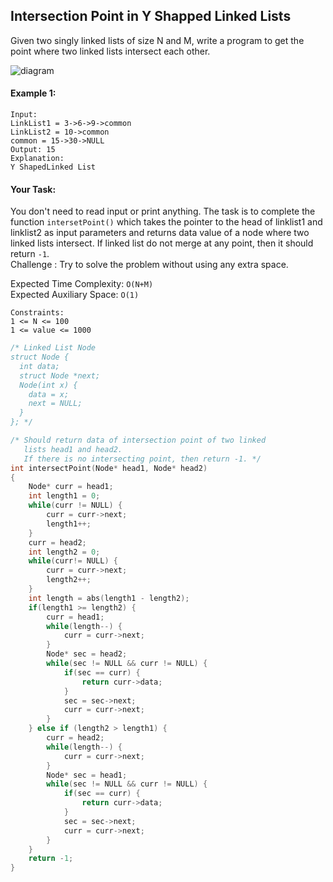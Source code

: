 ## Intersection Point in Y Shapped Linked Lists

Given two singly linked lists of size N and M, write a program to get the point where two linked lists intersect each other.

![diagram](https://contribute.geeksforgeeks.org/wp-content/uploads/linked.jpg)

#### Example 1:

```
Input:
LinkList1 = 3->6->9->common
LinkList2 = 10->common
common = 15->30->NULL
Output: 15
Explanation:
Y ShapedLinked List
```

#### Your Task:

You don't need to read input or print anything. The task is to complete the function `intersetPoint()` which takes the pointer to the head of linklist1 and linklist2 as input parameters and returns data value of a node where two linked lists intersect. If linked list do not merge at any point, then it should return `-1`.  
Challenge : Try to solve the problem without using any extra space.

Expected Time Complexity: `O(N+M)`  
Expected Auxiliary Space: `O(1)`

```
Constraints:
1 <= N <= 100
1 <= value <= 1000
```

```c++
/* Linked List Node
struct Node {
  int data;
  struct Node *next;
  Node(int x) {
    data = x;
    next = NULL;
  }
}; */

/* Should return data of intersection point of two linked
   lists head1 and head2.
   If there is no intersecting point, then return -1. */
int intersectPoint(Node* head1, Node* head2)
{
    Node* curr = head1;
    int length1 = 0;
    while(curr != NULL) {
        curr = curr->next;
        length1++;
    }
    curr = head2;
    int length2 = 0;
    while(curr!= NULL) {
        curr = curr->next;
        length2++;
    }
    int length = abs(length1 - length2);
    if(length1 >= length2) {
        curr = head1;
        while(length--) {
            curr = curr->next;
        }
        Node* sec = head2;
        while(sec != NULL && curr != NULL) {
            if(sec == curr) {
                return curr->data;
            }
            sec = sec->next;
            curr = curr->next;
        }
    } else if (length2 > length1) {
        curr = head2;
        while(length--) {
            curr = curr->next;
        }
        Node* sec = head1;
        while(sec != NULL && curr != NULL) {
            if(sec == curr) {
                return curr->data;
            }
            sec = sec->next;
            curr = curr->next;
        }
    }
    return -1;
}
```
